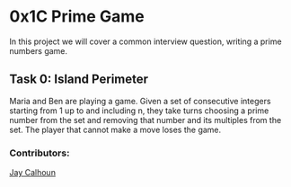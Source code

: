 # 0x1C Prime Game

In this project we will cover a common interview question, writing a prime numbers game.

## Task 0: Island Perimeter

Maria and Ben are playing a game. Given a set of consecutive integers starting from 1 up to and including n, they take turns choosing a prime number from the set and removing that number and its multiples from the set. The player that cannot make a move loses the game.

### Contributors:

[Jay Calhoun](https://github.com/Valinor13)